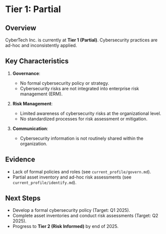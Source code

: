 # Tier 1: Partial

## Overview
CyberTech Inc. is currently at **Tier 1 (Partial)**. Cybersecurity practices are ad-hoc and inconsistently applied.

## Key Characteristics
1. **Governance**:  
   - No formal cybersecurity policy or strategy.  
   - Cybersecurity risks are not integrated into enterprise risk management (ERM).  

2. **Risk Management**:  
   - Limited awareness of cybersecurity risks at the organizational level.  
   - No standardized processes for risk assessment or mitigation.  

3. **Communication**:  
   - Cybersecurity information is not routinely shared within the organization.  

## Evidence
- Lack of formal policies and roles (see `current_profile/govern.md`).  
- Partial asset inventory and ad-hoc risk assessments (see `current_profile/identify.md`).  

## Next Steps
- Develop a formal cybersecurity policy (Target: Q1 2025).  
- Complete asset inventories and conduct risk assessments (Target: Q2 2025).  
- Progress to **Tier 2 (Risk Informed)** by end of 2025.  
